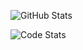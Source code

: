 ![GitHub Stats](https://github-readme-stats.vercel.app/api?username=destroydevs&show_icons=true&theme=dark)

![Code Stats](https://www.destroydevs.ru/api/image)
